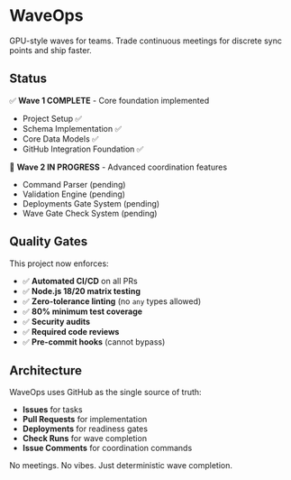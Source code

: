 # WaveOps

GPU-style waves for teams. Trade continuous meetings for discrete sync points and ship faster.

## Status

✅ **Wave 1 COMPLETE** - Core foundation implemented
- Project Setup ✅
- Schema Implementation ✅  
- Core Data Models ✅
- GitHub Integration Foundation ✅

🔄 **Wave 2 IN PROGRESS** - Advanced coordination features
- Command Parser (pending)
- Validation Engine (pending) 
- Deployments Gate System (pending)
- Wave Gate Check System (pending)

## Quality Gates

This project now enforces:
- ✅ **Automated CI/CD** on all PRs
- ✅ **Node.js 18/20 matrix testing**
- ✅ **Zero-tolerance linting** (no `any` types allowed)
- ✅ **80% minimum test coverage**
- ✅ **Security audits**
- ✅ **Required code reviews**
- ✅ **Pre-commit hooks** (cannot bypass)

## Architecture

WaveOps uses GitHub as the single source of truth:
- **Issues** for tasks
- **Pull Requests** for implementation  
- **Deployments** for readiness gates
- **Check Runs** for wave completion
- **Issue Comments** for coordination commands

No meetings. No vibes. Just deterministic wave completion.